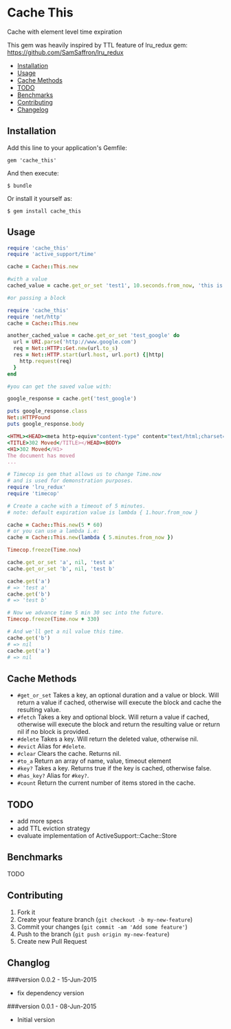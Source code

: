 # Cache This
Cache with element level time expiration

This gem was heavily inspired by TTL feature of lru_redux gem: https://github.com/SamSaffron/lru_redux

- [Installation](#installation)
- [Usage](#usage)
- [Cache Methods](#cache-methods)
- [TODO](#todo)
- [Benchmarks](#benchmarks)
- [Contributing](#contributing)
- [Changelog](#changelog)

## Installation

Add this line to your application's Gemfile:

    gem 'cache_this'

And then execute:

    $ bundle

Or install it yourself as:

    $ gem install cache_this

## Usage

```ruby
require 'cache_this'
require 'active_support/time'

cache = Cache::This.new

#with a value
cached_value = cache.get_or_set 'test1', 10.seconds.from_now, 'this is a cached value that will last only 10 seconds'

#or passing a block

require 'cache_this'
require 'net/http'
cache = Cache::This.new

another_cached_value = cache.get_or_set 'test_google' do
  url = URI.parse('http://www.google.com')
  req = Net::HTTP::Get.new(url.to_s)
  res = Net::HTTP.start(url.host, url.port) {|http|
    http.request(req)
  }
end

#you can get the saved value with:

google_response = cache.get('test_google')

puts google_response.class
Net::HTTPFound
puts google_response.body

<HTML><HEAD><meta http-equiv="content-type" content="text/html;charset=utf-8">
<TITLE>302 Moved</TITLE></HEAD><BODY>
<H1>302 Moved</H1>
The document has moved
...

```


```ruby
# Timecop is gem that allows us to change Time.now
# and is used for demonstration purposes.
require 'lru_redux'
require 'timecop'

# Create a cache with a timeout of 5 minutes.
# note: default expiration value is lambda { 1.hour.from_now }

cache = Cache::This.new(5 * 60)
# or you can use a lambda i.e:
cache = Cache::This.new(lambda { 5.minutes.from_now })

Timecop.freeze(Time.now)

cache.get_or_set 'a', nil, 'test a'
cache.get_or_set 'b', nil, 'test b'

cache.get('a')
# => 'test a'
cache.get('b')
# => 'test b'

# Now we advance time 5 min 30 sec into the future.
Timecop.freeze(Time.now + 330)

# And we'll get a nil value this time.
cache.get('b')
# => nil
cache.get('a')
# => nil

```

## Cache Methods
- `#get_or_set` Takes a key, an optional duration and a value or block.  Will return a value if cached, otherwise will execute the block and cache the resulting value.
- `#fetch` Takes a key and optional block.  Will return a value if cached, otherwise will execute the block and return the resulting value or return nil if no block is provided.
- `#delete` Takes a key.  Will return the deleted value, otherwise nil.
- `#evict` Alias for `#delete`.
- `#clear` Clears the cache. Returns nil.
- `#to_a` Return an array of name, value, timeout element
- `#key?` Takes a key.  Returns true if the key is cached, otherwise false.
- `#has_key?` Alias for `#key?`.
- `#count` Return the current number of items stored in the cache.

## TODO

- add more specs
- add TTL eviction strategy
- evaluate implementation of ActiveSupport::Cache::Store


## Benchmarks

TODO

## Contributing

1. Fork it
2. Create your feature branch (`git checkout -b my-new-feature`)
3. Commit your changes (`git commit -am 'Add some feature'`)
4. Push to the branch (`git push origin my-new-feature`)
5. Create new Pull Request

## Changlog

###version 0.0.2 - 15-Jun-2015

- fix dependency version

###version 0.0.1 - 08-Jun-2015

- Initial version
